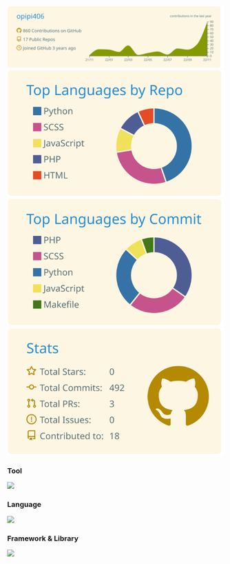 [![](https://raw.githubusercontent.com/opipi406/opipi406/master/profile-summary-card-output/solarized/0-profile-details.svg)](https://github.com/vn7n24fzkq/github-profile-summary-cards)
[![](https://raw.githubusercontent.com/opipi406/opipi406/master/profile-summary-card-output/solarized/1-repos-per-language.svg)](https://github.com/vn7n24fzkq/github-profile-summary-cards)
[![](https://raw.githubusercontent.com/opipi406/opipi406/master/profile-summary-card-output/solarized/2-most-commit-language.svg)](https://github.com/vn7n24fzkq/github-profile-summary-cards)
[![](https://raw.githubusercontent.com/opipi406/opipi406/master/profile-summary-card-output/solarized/3-stats.svg)](https://github.com/vn7n24fzkq/github-profile-summary-cards)

<h3 align="left">Tool</h3>
<a href="https://skillicons.dev">
  <img src="https://skillicons.dev/icons?i=git,github,bash,docker,nodejs,aws,gcp,heroku,wordpress,figma,xd" />
</a>

<h3 align="left">Language</h3>
<a href="https://skillicons.dev">
  <img src="https://skillicons.dev/icons?i=c,cpp,cs,java,py,php,ruby,js,ts,html,css,mysql,postgres" />
</a>

<h3 align="left">Framework & Library</h3>
<a href="https://skillicons.dev">
  <img src="https://skillicons.dev/icons?i=jquery,sass,tailwind,vue,react,nuxtjs,nextjs,laravel,rails,tensorflow,unity,webpack" />
</a>
